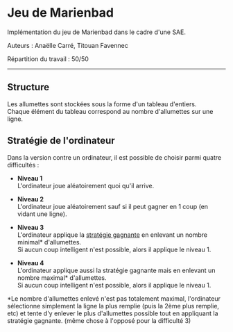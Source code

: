 # Jeu de Marienbad

Implémentation du jeu de Marienbad dans le cadre d'une SAE.

Auteurs : Anaëlle Carré, Titouan Favennec

Répartition du travail : 50/50

---

## Structure

Les allumettes sont stockées sous la forme d'un tableau d'entiers. \
Chaque élément du tableau correspond au nombre d'allumettes sur une ligne.


## Stratégie de l'ordinateur

Dans la version contre un ordinateur, il est possible de choisir parmi quatre difficultés :

- **Niveau 1** \
  L'ordinateur joue aléatoirement quoi qu'il arrive.

- **Niveau 2** \
  L'ordinateur joue aléatoirement sauf si il peut gagner en 1 coup (en vidant une ligne).

- **Niveau 3** \
  L'ordinateur applique la [stratégie gagnante](https://fr.wikipedia.org/wiki/Jeu_de_Marienbad#Strat%C3%A9gie_gagnante) en enlevant un nombre minimal* d'allumettes. \
  Si aucun coup intelligent n'est possible, alors il applique le niveau 1.

- **Niveau 4** \
  L'ordinateur applique aussi la stratégie gagnante mais en enlevant un nombre maximal* d'allumettes. \
  Si aucun coup intelligent n'est possible, alors il applique le niveau 1.

*Le nombre d'allumettes enlevé n'est pas totalement maximal, l'ordinateur sélectionne simplement la ligne la plus remplie (puis la 2ème plus remplie, etc) et
tente d'y enlever le plus d'allumettes possible tout en appliquant la stratégie gagnante. (même chose à l'opposé pour la difficulté 3)
